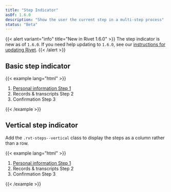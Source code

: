 ```yaml
---
title: "Step Indicator"
asOf: 1.6.0
description: "Show the user the current step in a multi-step process"
status: "Beta"
---
```


{{< alert variant="info" title="New in Rivet 1.6.0" >}}
The step indicator is new as of `1.6.0`. If you need help updating to `1.6.0`, see our [instructions for updating Rivet](/components/#updating-the-rivet-npm-package").
{{< /alert >}}

## Basic step indicator

{{< example lang="html" >}}<ol class="rvt-steps">
  <li class="rvt-steps__item">
    <a href="#" class="rvt-steps__item-content">
      <span class="rvt-steps__label">Personal information</span>
      <span class="rvt-steps__indicator">
        <span class="rvt-sr-only">Step</span> 1
      </span>
    </a>
  </li>
  <li class="rvt-steps__item">
    <span class="rvt-steps__item-content" aria-current="step">
      <span class="rvt-steps__label">Records &amp; transcripts</span>
      <span class="rvt-steps__indicator">
        <span class="rvt-sr-only">Step</span> 2
      </span>
    </span>
  </li>
  <li class="rvt-steps__item">
    <span class="rvt-steps__item-content">
      <span class="rvt-steps__label">Confirmation</span>
      <span class="rvt-steps__indicator">
        <span class="rvt-sr-only">Step</span> 3
      </span>
    </span>
  </li>
</ol>
{{< /example >}}

## Vertical step indicator

Add the `.rvt-steps--vertical` class to display the steps as a column rather than a row.

{{< example lang="html" >}}<ol class="rvt-steps rvt-steps--vertical">
  <li class="rvt-steps__item">
    <a href="#" class="rvt-steps__item-content">
      <span class="rvt-steps__label">Personal information</span>
      <span class="rvt-steps__indicator">
        <span class="rvt-sr-only">Step</span> 1
      </span>
    </a>
  </li>
  <li class="rvt-steps__item">
    <span class="rvt-steps__item-content" aria-current="step">
      <span class="rvt-steps__label">Records &amp; transcripts</span>
      <span class="rvt-steps__indicator">
        <span class="rvt-sr-only">Step</span> 2
      </span>
    </span>
  </li>
  <li class="rvt-steps__item">
    <span class="rvt-steps__item-content">
      <span class="rvt-steps__label">Confirmation</span>
      <span class="rvt-steps__indicator">
        <span class="rvt-sr-only">Step</span> 3
      </span>
    </span>
  </li>
</ol>
{{< /example >}}